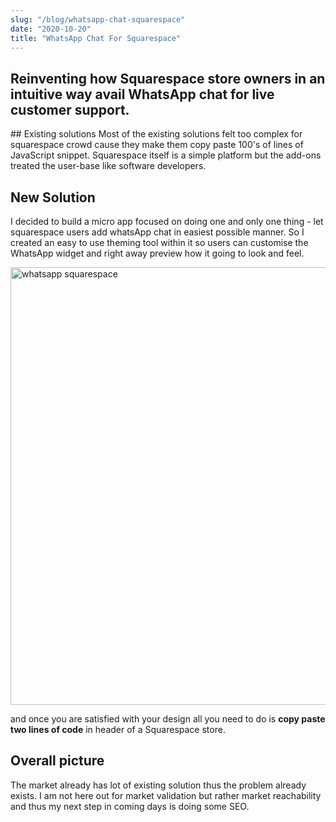 ```yaml
---
slug: "/blog/whatsapp-chat-squarespace"
date: "2020-10-20"
title: "WhatsApp Chat For Squarespace"
---
```


## Reinventing how Squarespace store owners in an intuitive way avail WhatsApp chat  for live customer support.

## Existing solutions
Most of the existing solutions felt too complex for squarespace crowd cause they make them copy paste 100's of lines of JavaScript snippet. Squarespace itself is a simple platform but the add-ons treated the user-base like software developers.

## New Solution
I decided to build a micro app focused on doing one and only one thing - let squarespace users add whatsApp chat in easiest possible manner. So I created an easy to use  theming tool within it so users can customise the WhatsApp widget and right away preview how it going to look and feel.

<img src="https://firebasestorage.googleapis.com/v0/b/squarespace-chat.appspot.com/o/images%2Fsquarespace-whatsapp-widget.jpeg?alt=media&token=3b849960-7dde-4ab7-81a3-27770d0e4ec4" alt="whatsapp squarespace" width="700"/>

and once you are satisfied with your design all you need to do is **copy paste two lines of code** in header of a Squarespace store.

## Overall picture
The market already has lot of existing solution thus the problem already exists. I am not here out for market validation but rather market reachability and thus my next step in coming days is doing some SEO.
